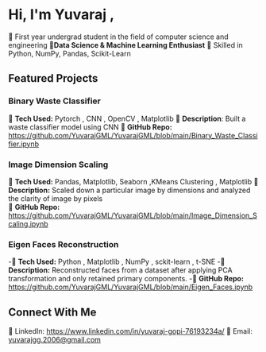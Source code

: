 # Hi, I'm Yuvaraj ,
🔹 First year undergrad student in the field of computer science and engineering
🔹**Data Science & Machine Learning Enthusiast**
🔹 Skilled in Python, NumPy, Pandas, Scikit-Learn  

## Featured Projects  
### **Binary Waste Classifier**  
🔹 **Tech Used:**  Pytorch , CNN , OpenCV , Matplotlib
🔹 **Description**: Built a waste classifier model using CNN
🔹 **GitHub Repo:** https://github.com/YuvarajGML/YuvarajGML/blob/main/Binary_Waste_Classifier.ipynb

### **Image Dimension Scaling**
🔹 **Tech Used:** Pandas, Matplotlib, Seaborn   ,KMeans Clustering , Matplotlib
🔹 **Description:** Scaled down a particular image by dimensions and analyzed the clarity of image by pixels  
🔹 **GitHub Repo:** https://github.com/YuvarajGML/YuvarajGML/blob/main/Image_Dimension_Scaling.ipynb 

### **Eigen Faces Reconstruction**
-🔹 **Tech Used:** Python , Matplotlib , NumPy ,  sckit-learn , t-SNE
-🔹 **Description:** Reconstructed faces from a dataset after applying PCA transformation and only retained primary components. 
-🔹 **GitHub Repo:** https://github.com/YuvarajGML/YuvarajGML/blob/main/Eigen_Faces.ipynb

 ## **Connect With Me**  
🔗 LinkedIn: https://www.linkedin.com/in/yuvaraj-gopi-76193234a/
📧 Email: yuvarajgg.2006@gmail.com
